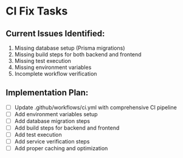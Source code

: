 # CI Fix Tasks

## Current Issues Identified:
1. Missing database setup (Prisma migrations)
2. Missing build steps for both backend and frontend
3. Missing test execution
4. Missing environment variables
5. Incomplete workflow verification

## Implementation Plan:
- [ ] Update .github/workflows/ci.yml with comprehensive CI pipeline
- [ ] Add environment variables setup
- [ ] Add database migration steps
- [ ] Add build steps for backend and frontend
- [ ] Add test execution
- [ ] Add service verification steps
- [ ] Add proper caching and optimization
